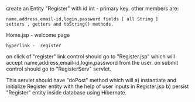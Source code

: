 create an Entity "Register" with
	id int - primary key. other members are:

	name,address,email-id,login,password fields [ all String ]
	setters , getters and toString() methods.


Home.jsp - welcome page
	
	hyperlink -  register


on click of "register" link control should go to "Register.jsp" which will accept name,address,email-id,login,password from the user.
on submit control should go to "RegisterServ" servlet.

This servlet should have "doPost" method which will 
a) instantiate and initialize Register entity with the help of user inputs in Register.jsp
b) persist "Register" entity inside database using Hibernate.
